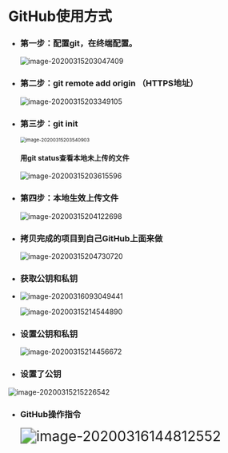 # 					GitHub使用方式

- ### 第一步：配置git，在终端配置。

  ![image-20200315203047409](/Users/houjinshuang/Desktop/MiMall/GitHub使用方式.assets/image-20200315203047409.png)

- ### 第二步：git remote add origin （HTTPS地址）

  ![image-20200315203349105](/Users/houjinshuang/Desktop/MiMall/GitHub使用方式.assets/image-20200315203349105.png)

- ### 第三步：git init

  <img src="/Users/houjinshuang/Desktop/MiMall/GitHub使用方式.assets/image-20200315203540903.png" alt="image-20200315203540903" style="zoom:67%;" />

  #### 用git  status查看本地未上传的文件

  ![image-20200315203615596](/Users/houjinshuang/Desktop/MiMall/GitHub使用方式.assets/image-20200315203615596.png)

- ### 第四步：本地生效上传文件

  ![image-20200315204122698](/Users/houjinshuang/Desktop/MiMall/GitHub使用方式.assets/image-20200315204122698.png)

- ### 拷贝完成的项目到自己GitHub上面来做

  ![image-20200315204730720](/Users/houjinshuang/Desktop/MiMall/GitHub使用方式.assets/image-20200315204730720.png)

- ### 获取公钥和私钥

- ![image-20200316093049441](/Users/houjinshuang/Desktop/GitHub使用/GitHub使用方式.assets/image-20200316093049441.png)

  

  ![image-20200315214544890](/Users/houjinshuang/Desktop/GitHub使用/GitHub使用方式.assets/image-20200315214544890.png)

- ### 设置公钥和私钥

  ![image-20200315214456672](/Users/houjinshuang/Desktop/GitHub使用/GitHub使用方式.assets/image-20200315214456672.png)

- ### 设置了公钥

![image-20200315215226542](/Users/houjinshuang/Desktop/GitHub使用/GitHub使用方式.assets/image-20200315215226542.png)

- ### GitHub操作指令

  <img src="/Users/houjinshuang/Desktop/GitHub使用/GitHub使用方式.assets/image-20200316144812552.png" alt="image-20200316144812552" style="zoom: 200%;" />